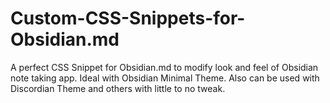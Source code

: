 # Custom-CSS-Snippets-for-Obsidian.md
A perfect CSS Snippet for Obsidian.md to modify look and feel of Obsidian note taking app. Ideal with Obsidian Minimal Theme. Also can be used with Discordian Theme and others with little to no tweak. 

